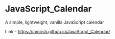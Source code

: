 # JavaScript_Calendar
A simple, lightweight, vanilla JavaScript calendar

Link - https://iamirsh.github.io/JavaScript_Calendar/
